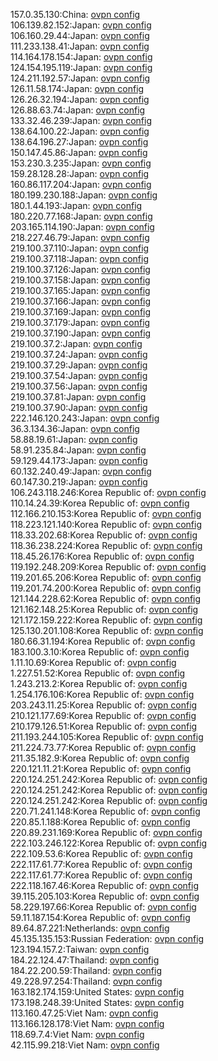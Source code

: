 157.0.35.130:China: [ovpn config](vpn/157_0_35_130.ovpn)  
106.139.82.152:Japan: [ovpn config](vpn/106_139_82_152.ovpn)  
106.160.29.44:Japan: [ovpn config](vpn/106_160_29_44.ovpn)  
111.233.138.41:Japan: [ovpn config](vpn/111_233_138_41.ovpn)  
114.164.178.154:Japan: [ovpn config](vpn/114_164_178_154.ovpn)  
124.154.195.119:Japan: [ovpn config](vpn/124_154_195_119.ovpn)  
124.211.192.57:Japan: [ovpn config](vpn/124_211_192_57.ovpn)  
126.11.58.174:Japan: [ovpn config](vpn/126_11_58_174.ovpn)  
126.26.32.194:Japan: [ovpn config](vpn/126_26_32_194.ovpn)  
126.88.63.74:Japan: [ovpn config](vpn/126_88_63_74.ovpn)  
133.32.46.239:Japan: [ovpn config](vpn/133_32_46_239.ovpn)  
138.64.100.22:Japan: [ovpn config](vpn/138_64_100_22.ovpn)  
138.64.196.27:Japan: [ovpn config](vpn/138_64_196_27.ovpn)  
150.147.45.86:Japan: [ovpn config](vpn/150_147_45_86.ovpn)  
153.230.3.235:Japan: [ovpn config](vpn/153_230_3_235.ovpn)  
159.28.128.28:Japan: [ovpn config](vpn/159_28_128_28.ovpn)  
160.86.117.204:Japan: [ovpn config](vpn/160_86_117_204.ovpn)  
180.199.230.188:Japan: [ovpn config](vpn/180_199_230_188.ovpn)  
180.1.44.193:Japan: [ovpn config](vpn/180_1_44_193.ovpn)  
180.220.77.168:Japan: [ovpn config](vpn/180_220_77_168.ovpn)  
203.165.114.190:Japan: [ovpn config](vpn/203_165_114_190.ovpn)  
218.227.46.79:Japan: [ovpn config](vpn/218_227_46_79.ovpn)  
219.100.37.110:Japan: [ovpn config](vpn/219_100_37_110.ovpn)  
219.100.37.118:Japan: [ovpn config](vpn/219_100_37_118.ovpn)  
219.100.37.126:Japan: [ovpn config](vpn/219_100_37_126.ovpn)  
219.100.37.158:Japan: [ovpn config](vpn/219_100_37_158.ovpn)  
219.100.37.165:Japan: [ovpn config](vpn/219_100_37_165.ovpn)  
219.100.37.166:Japan: [ovpn config](vpn/219_100_37_166.ovpn)  
219.100.37.169:Japan: [ovpn config](vpn/219_100_37_169.ovpn)  
219.100.37.179:Japan: [ovpn config](vpn/219_100_37_179.ovpn)  
219.100.37.190:Japan: [ovpn config](vpn/219_100_37_190.ovpn)  
219.100.37.2:Japan: [ovpn config](vpn/219_100_37_2.ovpn)  
219.100.37.24:Japan: [ovpn config](vpn/219_100_37_24.ovpn)  
219.100.37.29:Japan: [ovpn config](vpn/219_100_37_29.ovpn)  
219.100.37.54:Japan: [ovpn config](vpn/219_100_37_54.ovpn)  
219.100.37.56:Japan: [ovpn config](vpn/219_100_37_56.ovpn)  
219.100.37.81:Japan: [ovpn config](vpn/219_100_37_81.ovpn)  
219.100.37.90:Japan: [ovpn config](vpn/219_100_37_90.ovpn)  
222.146.120.243:Japan: [ovpn config](vpn/222_146_120_243.ovpn)  
36.3.134.36:Japan: [ovpn config](vpn/36_3_134_36.ovpn)  
58.88.19.61:Japan: [ovpn config](vpn/58_88_19_61.ovpn)  
58.91.235.84:Japan: [ovpn config](vpn/58_91_235_84.ovpn)  
59.129.44.173:Japan: [ovpn config](vpn/59_129_44_173.ovpn)  
60.132.240.49:Japan: [ovpn config](vpn/60_132_240_49.ovpn)  
60.147.30.219:Japan: [ovpn config](vpn/60_147_30_219.ovpn)  
106.243.118.246:Korea Republic of: [ovpn config](vpn/106_243_118_246.ovpn)  
110.14.24.39:Korea Republic of: [ovpn config](vpn/110_14_24_39.ovpn)  
112.166.210.153:Korea Republic of: [ovpn config](vpn/112_166_210_153.ovpn)  
118.223.121.140:Korea Republic of: [ovpn config](vpn/118_223_121_140.ovpn)  
118.33.202.68:Korea Republic of: [ovpn config](vpn/118_33_202_68.ovpn)  
118.36.238.224:Korea Republic of: [ovpn config](vpn/118_36_238_224.ovpn)  
118.45.26.176:Korea Republic of: [ovpn config](vpn/118_45_26_176.ovpn)  
119.192.248.209:Korea Republic of: [ovpn config](vpn/119_192_248_209.ovpn)  
119.201.65.206:Korea Republic of: [ovpn config](vpn/119_201_65_206.ovpn)  
119.201.74.200:Korea Republic of: [ovpn config](vpn/119_201_74_200.ovpn)  
121.144.228.62:Korea Republic of: [ovpn config](vpn/121_144_228_62.ovpn)  
121.162.148.25:Korea Republic of: [ovpn config](vpn/121_162_148_25.ovpn)  
121.172.159.222:Korea Republic of: [ovpn config](vpn/121_172_159_222.ovpn)  
125.130.201.108:Korea Republic of: [ovpn config](vpn/125_130_201_108.ovpn)  
180.66.31.194:Korea Republic of: [ovpn config](vpn/180_66_31_194.ovpn)  
183.100.3.10:Korea Republic of: [ovpn config](vpn/183_100_3_10.ovpn)  
1.11.10.69:Korea Republic of: [ovpn config](vpn/1_11_10_69.ovpn)  
1.227.51.52:Korea Republic of: [ovpn config](vpn/1_227_51_52.ovpn)  
1.243.213.2:Korea Republic of: [ovpn config](vpn/1_243_213_2.ovpn)  
1.254.176.106:Korea Republic of: [ovpn config](vpn/1_254_176_106.ovpn)  
203.243.11.25:Korea Republic of: [ovpn config](vpn/203_243_11_25.ovpn)  
210.121.177.69:Korea Republic of: [ovpn config](vpn/210_121_177_69.ovpn)  
210.179.126.51:Korea Republic of: [ovpn config](vpn/210_179_126_51.ovpn)  
211.193.244.105:Korea Republic of: [ovpn config](vpn/211_193_244_105.ovpn)  
211.224.73.77:Korea Republic of: [ovpn config](vpn/211_224_73_77.ovpn)  
211.35.182.9:Korea Republic of: [ovpn config](vpn/211_35_182_9.ovpn)  
220.121.11.21:Korea Republic of: [ovpn config](vpn/220_121_11_21.ovpn)  
220.124.251.242:Korea Republic of: [ovpn config](vpn/220_124_251_242.ovpn)  
220.124.251.242:Korea Republic of: [ovpn config](vpn/220_124_251_242.ovpn)  
220.124.251.242:Korea Republic of: [ovpn config](vpn/220_124_251_242.ovpn)  
220.71.241.148:Korea Republic of: [ovpn config](vpn/220_71_241_148.ovpn)  
220.85.1.188:Korea Republic of: [ovpn config](vpn/220_85_1_188.ovpn)  
220.89.231.169:Korea Republic of: [ovpn config](vpn/220_89_231_169.ovpn)  
222.103.246.122:Korea Republic of: [ovpn config](vpn/222_103_246_122.ovpn)  
222.109.53.6:Korea Republic of: [ovpn config](vpn/222_109_53_6.ovpn)  
222.117.61.77:Korea Republic of: [ovpn config](vpn/222_117_61_77.ovpn)  
222.117.61.77:Korea Republic of: [ovpn config](vpn/222_117_61_77.ovpn)  
222.118.167.46:Korea Republic of: [ovpn config](vpn/222_118_167_46.ovpn)  
39.115.205.103:Korea Republic of: [ovpn config](vpn/39_115_205_103.ovpn)  
58.229.197.66:Korea Republic of: [ovpn config](vpn/58_229_197_66.ovpn)  
59.11.187.154:Korea Republic of: [ovpn config](vpn/59_11_187_154.ovpn)  
89.64.87.221:Netherlands: [ovpn config](vpn/89_64_87_221.ovpn)  
45.135.135.153:Russian Federation: [ovpn config](vpn/45_135_135_153.ovpn)  
123.194.157.2:Taiwan: [ovpn config](vpn/123_194_157_2.ovpn)  
184.22.124.47:Thailand: [ovpn config](vpn/184_22_124_47.ovpn)  
184.22.200.59:Thailand: [ovpn config](vpn/184_22_200_59.ovpn)  
49.228.97.254:Thailand: [ovpn config](vpn/49_228_97_254.ovpn)  
163.182.174.159:United States: [ovpn config](vpn/163_182_174_159.ovpn)  
173.198.248.39:United States: [ovpn config](vpn/173_198_248_39.ovpn)  
113.160.47.25:Viet Nam: [ovpn config](vpn/113_160_47_25.ovpn)  
113.166.128.178:Viet Nam: [ovpn config](vpn/113_166_128_178.ovpn)  
118.69.7.4:Viet Nam: [ovpn config](vpn/118_69_7_4.ovpn)  
42.115.99.218:Viet Nam: [ovpn config](vpn/42_115_99_218.ovpn)  
